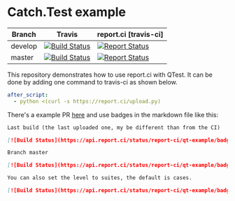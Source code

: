 # Catch.Test example


| Branch | Travis | report.ci [travis-ci] |
|--------|--------|-----------------------|
| develop | [![Build Status](https://travis-ci.com/report-ci/qt-example.svg?branch=develop)](https://travis-ci.com/report-ci/qt-example) | [![Report Status](https://api.report.ci/status/report-ci/qt-example/badge.svg?branch=develop&level=cases&build=travis-ci)](https://api.report.ci/status/report-ci/qt-example?branch=develop&build=travis-ci) |
| master | [![Build Status](https://travis-ci.com/report-ci/qt-example.svg?branch=master)](https://travis-ci.com/report-ci/qt-example) | [![Report Status](https://api.report.ci/status/report-ci/qt-example/badge.svg?branch=master&level=cases&build=travis-ci)](https://api.report.ci/status/report-ci/qt-example?branch=master&build=travis-ci) |

This repository demonstrates how to use report.ci with QTest. It can be done by adding one command to travis-ci as shown below.

```yml
after_script:
  - python <(curl -s https://report.ci/upload.py)
```

There's a example PR [here](https://github.com/report-ci/qt-example/pull/1) and use badges in the markdown file like this:

```md
Last build (the last uploaded one, my be different than from the CI)

[![Build Status](https://api.report.ci/status/report-ci/qt-example/badge.svg)](https://api.report.ci/status/report-ci/qt-example)

Branch master

[![Build Status](https://api.report.ci/status/report-ci/qt-example/badge.svg&branch=master)](https://api.report.ci/status/report-ci/qt-example&branch=master)

You can also set the level to suites, the default is cases.

[![Build Status](https://api.report.ci/status/report-ci/qt-example/badge.svg?branch=master&level=suites)](https://api.report.ci/status/report-ci/qt-example?branch=master)

```

